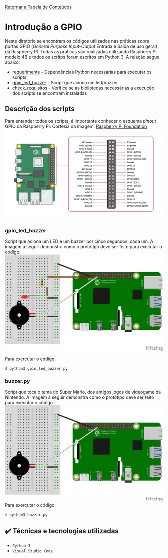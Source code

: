 [Retornar a Tabela de Conteúdos](./)
# Introdução a GPIO

Neste diretório se encontram os códigos utilizados nas práticas sobre portas GPIO (<i>General Purpose Input-Output</i> Entrada e Saída de uso geral) da Raspberry PI. Todas as práticas são realizadas utilizando Raspberry PI modelo 4B e todos os scritps foram escritos em Python 3. A relação segue abaixo:
*   [requeriments](requeriments.txt) - Dependências Python necessárias para executar os scripts
*   [gpio_led_buzzer](gpio_led_buzzer.py) - Script que aciona um led/buzzer
*   [check_requisitos](check_requisitos.py) - Verifica se as bibliotecas necessárias a execução dos scripts se encontram instaladas

## Descrição dos scripts
Para entender todos os scripts, é importante conhecer o esquema <i>pinout</i> GPIO da Raspberry PI. Cortesia da imagem: [Raspberry PI Foundation](https://www.raspberrypi.org/)
![GPIO pinout Raspberry PI](gpio-pinout-diagram.png)

### gpio_led_buzzer

Script que aciona um LED e um buzzer por cinco segundos, cada um. A imagem a seguir demonstra como o protótipo deve ser feito para executar o código. 
![Esquema LED e Buzzer](esquema_basico.png)

Para exercutar o código:
```
$ python3 gpio_led_buzzer.py 
```

### buzzer.py
Script que toca o tema do Super Mario, dos antigos jogos de videogame da Nintendo. A imagem a seguir demonstra como o protótipo deve ser feito para executar o código. 
![Esquema Buzzer](buzzer.png)
Para exercutar o código:
```
$ python3 buzzer.py 
```

## ✔️ Técnicas e tecnologias utilizadas

- ``Python 3``
- ``Visual Studio Code``
